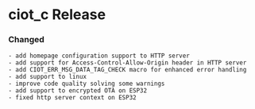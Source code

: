 # ciot_c Release

### Changed
    - add homepage configuration support to HTTP server
    - add support for Access-Control-Allow-Origin header in HTTP server
    - add CIOT_ERR_MSG_DATA_TAG_CHECK macro for enhanced error handling
    - add support to linux
    - improve code quality solving some warnings
    - add support to encrypted OTA on ESP32
    - fixed http server context on ESP32